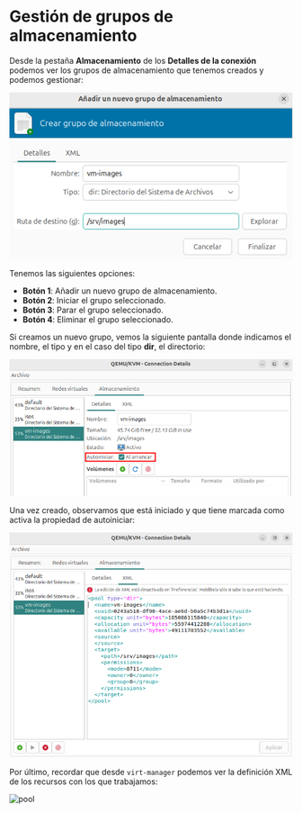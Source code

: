 # Gestión de grupos de almacenamiento

Desde la pestaña **Almacenamiento** de los **Detalles de la conexión** podemos ver los grupos de almacenamiento que tenemos creados y podemos gestionar:

![pool](img/pool2.png)

Tenemos las siguientes opciones:

* **Botón 1**: Añadir un nuevo grupo de almacenamiento.
* **Botón 2**: Iniciar el grupo seleccionado.
* **Botón 3**: Parar el grupo seleccionado.
* **Botón 4**: Eliminar el grupo seleccionado.

Si creamos un nuevo grupo, vemos la siguiente pantalla donde indicamos el nombre, el tipo y en el caso del tipo **dir**, el directorio:

![pool](img/pool3.png)

Una vez creado, observamos que está iniciado y que tiene marcada como activa la propiedad de autoiniciar:

![pool](img/pool4.png)

Por último, recordar que desde `virt-manager` podemos ver la definición XML de los recursos con los que trabajamos:

![pool](img/pool5.png)


